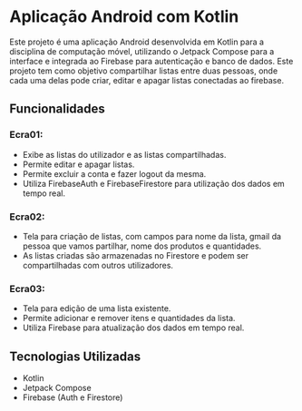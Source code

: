 # Aplicação Android com Kotlin

Este projeto é uma aplicação Android desenvolvida em Kotlin para a disciplina de computação móvel, utilizando o Jetpack Compose para a interface e integrada ao Firebase para autenticação e banco de dados.
Este projeto tem como objetivo compartilhar listas entre duas pessoas, onde cada uma delas pode criar, editar e apagar listas conectadas ao firebase.

## Funcionalidades

### Ecra01:
- Exibe as listas do utilizador e as listas compartilhadas.
- Permite editar e apagar listas.
- Permite excluir a conta e fazer logout da mesma.
- Utiliza FirebaseAuth e FirebaseFirestore para utilização dos dados em tempo real.

### Ecra02:
- Tela para criação de listas, com campos para nome da lista, gmail da pessoa que vamos partilhar, nome dos produtos e quantidades.
- As listas criadas são armazenadas no Firestore e podem ser compartilhadas com outros utilizadores.

### Ecra03:
- Tela para edição de uma lista existente.
- Permite adicionar e remover itens e quantidades da lista.
- Utiliza Firebase para atualização dos dados em tempo real.

## Tecnologias Utilizadas
- Kotlin
- Jetpack Compose
- Firebase (Auth e Firestore)




